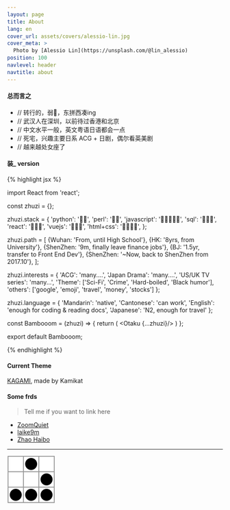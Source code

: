 ```yaml
---
layout: page
title: About
lang: en
cover_url: assets/covers/alessio-lin.jpg
cover_meta: >
  Photo by [Alessio Lin](https://unsplash.com/@lin_alessio)
position: 100
navlevel: header
navtitle: about
---
```


#### 总而言之
- // 转行的，弱🐔，东拼西凑ing
- // 武汉人在深圳，以前待过香港和北京
- // 中文水平一般，英文粤语日语都会一点
- // 死宅，兴趣主要日系 ACG + 日剧，偶尔看英美剧
- // 越来越处女座了


#### 装_ version

{% highlight jsx %}

import React from 'react';

const zhuzi = {};

zhuzi.stack = {
  'python': '🍗🍗',
  'perl': '🍗🍗',
  'javascript': '🍗🍗🍗🍗🍗',
  'sql': '🍗🍗🍗',
  'react': '🍗🍗🍗',
  'vuejs': '🍗🍗🍗',
  'html+css': '🍗🍗🍗🍗',
};

zhuzi.path = [
  {Wuhan: 'From, until High School'},
  {HK: '8yrs, from University'},
  {ShenZhen: '9m, finally leave finance jobs'},
  {BJ: '1.5yr, transfer to Front End Dev'},
  {ShenZhen: '~Now, back to ShenZhen from 2017.10'},
];

zhuzi.interests = {
  'ACG': 'many....',
  'Japan Drama': 'many....',
  'US/UK TV series': 'many...',
  'Theme': ['Sci-Fi', 'Crime', 'Hard-boiled', 'Black humor'],
  'others': ['google', 'emoji', 'travel', 'money', 'stocks']
};

zhuzi.language = {
  'Mandarin': 'native',
  'Cantonese': 'can work',
  'English': 'enough for coding & reading docs',
  'Japanese': 'N2, enough for travel'
};

const Bambooom = (zhuzi) => {
  return (
    <FrontEndDev>
      <Girl>
          <Otaku {...zhuzi}/>
      </Girl>
    </FrontEndDev>
  )
};

export default Bambooom;

{% endhighlight %}


#### Current Theme
[KAGAMI](https://github.com/kamikat/jekyll-theme-kagami), made by Kamikat


#### Some frds
> Tell me if you want to link here 

* [ZoomQuiet](http://zoomquiet.io/)
* [laike9m](https://laike9m.com/)
* [Zhao Haibo](https://www.zhaofinger.com/)

---
<img src='/assets/images/glider.svg' alt='hacker emblem' />